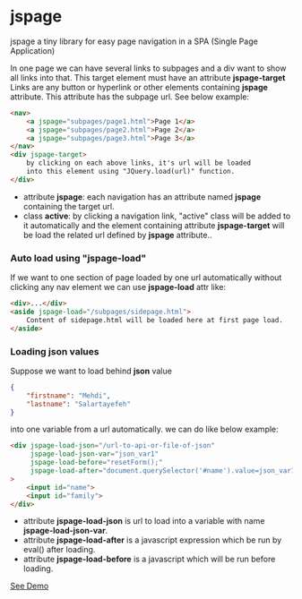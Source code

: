 # jspage 
jspage a tiny library for easy page navigation in a SPA (Single Page Application)

In one page we can have several links to subpages and a div want to show all links into that.
This target element must have an attribute <b>jspage-target</b>
Links are any button or hyperlink or other elements containing <b>jspage</b> attribute. This attribute has the subpage url. See below example:

```html
<nav>
    <a jspage="subpages/page1.html">Page 1</a>
    <a jspage="subpages/page2.html">Page 2</a>
    <a jspage="subpages/page3.html">Page 3</a>
</nav>
<div jspage-target>
    by clicking on each above links, it's url will be loaded 
    into this element using "JQuery.load(url)" function. 
</div>
```
* attribute <b>jspage</b>: each navigation has an attribute named <b>jspage</b> containing the target url.
* class <b>active</b>: by clicking a navigation link, "active" class will be added to it automatically and the element containing attribute <b>jspage-target</b> will be load the related url defined by <b>jspage</b> attribute..

### Auto load using "jspage-load"
If we want to one section of page loaded by one url automatically without clicking any nav element we can use <b>jspage-load</b> attr like:
```html
<div>...</div>
<aside jspage-load="/subpages/sidepage.html">
    Content of sidepage.html will be loaded here at first page load.
</aside>
```
  
### Loading json values
Suppose we want to load behind <b>json</b> value 
```json
{
    "firstname": "Mehdi",
    "lastname": "Salartayefeh"
}
```
into one variable from a url automatically. we can do like below example:
```html
<div jspage-load-json="/url-to-api-or-file-of-json" 
     jspage-load-json-var="json_var1"
     jspage-load-before="resetForm();"
     jspage-load-after="document.querySelector('#name').value=json_var1.firstname;"
>
    <input id="name">
    <input id="family">
</div>
```

* attribute <b>jspage-load-json</b> is url to load into a variable with name <b>jspage-load-json-var</b>.
* attribute <b>jspage-load-after</b> is a javascript expression which be run by eval() after loading.
* attribute <b>jspage-load-before</b> is a javascript which will be run before loading.


<a href="https://mehdi-salartayefeh.github.io/front-end/jspage/" target="_blank">See Demo</a>
